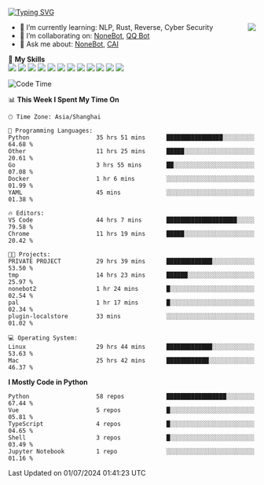 [![Typing SVG](https://readme-typing-svg.herokuapp.com?size=25&duration=2500&color=8C43EA&vCenter=true&width=200&height=40&lines=Hi+there+%F0%9F%91%8B%F0%9F%8F%BB;I'm+yanyongyu)](https://git.io/typing-svg)

<a href="#">
  <img align="right" src="https://github-readme-stats.vercel.app/api?username=yanyongyu&count_private=true&show_icons=true&bg_color=15,f2f7fd,E0EAFC" />
</a>

- 🌱 I’m currently learning: NLP, Rust, Reverse, Cyber Security
- 👯 I’m collaborating on: [NoneBot](https://github.com/nonebot), [QQ Bot](https://github.com/Mrs4s/go-cqhttp)
- 💬 Ask me about: [NoneBot](https://github.com/nonebot), [CAI](https://github.com/cscs181/CAI)

🌟 **My Skills**  
![](https://img.shields.io/badge/-Python-3e74a2?style=flat-square&logo=Python&logoColor=fff)
![](https://img.shields.io/badge/-TypeScript-3178C6?style=flat-square&logo=TypeScript&logoColor=fff)
![](https://img.shields.io/badge/-Vue-4fc08d?style=flat-square&logo=Vue.js&logoColor=fff)
![](https://img.shields.io/badge/-React-2d98ce?style=flat-square&logo=React&logoColor=fff)
![](https://img.shields.io/badge/-FastAPI-009688?style=flat-square&logo=FastAPI&logoColor=fff)
![](https://img.shields.io/badge/-Linux-000000?style=flat-square&logo=Linux&logoColor=fff)
![](https://img.shields.io/badge/-Docker-2496ED?style=flat-square&logo=Docker&logoColor=fff)
![](https://img.shields.io/badge/-Kubernetes-326CE5?style=flat-square&logo=Kubernetes&logoColor=fff)
![](https://img.shields.io/badge/-GitHub%20Actions-2088FF?style=flat-square&logo=GitHubActions&logoColor=fff)
![](https://img.shields.io/badge/-PostgreSQL-4169E1?style=flat-square&logo=PostgreSQL&logoColor=fff)
![](https://img.shields.io/badge/-Redis-DC382D?style=flat-square&logo=Redis&logoColor=fff)
![](https://img.shields.io/badge/-MongoDB-47A248?style=flat-square&logo=MongoDB&logoColor=fff)

<!--START_SECTION:waka-->
![Code Time](http://img.shields.io/badge/Code%20Time-6%2C291%20hrs%2048%20mins-blue)

📊 **This Week I Spent My Time On** 

```text
🕑︎ Time Zone: Asia/Shanghai

💬 Programming Languages: 
Python                   35 hrs 51 mins      ████████████████░░░░░░░░░   64.68 % 
Other                    11 hrs 25 mins      █████░░░░░░░░░░░░░░░░░░░░   20.61 % 
Go                       3 hrs 55 mins       ██░░░░░░░░░░░░░░░░░░░░░░░   07.08 % 
Docker                   1 hr 6 mins         ░░░░░░░░░░░░░░░░░░░░░░░░░   01.99 % 
YAML                     45 mins             ░░░░░░░░░░░░░░░░░░░░░░░░░   01.38 % 

🔥 Editors: 
VS Code                  44 hrs 7 mins       ████████████████████░░░░░   79.58 % 
Chrome                   11 hrs 19 mins      █████░░░░░░░░░░░░░░░░░░░░   20.42 % 

🐱‍💻 Projects: 
PRIVATE PROJECT          29 hrs 39 mins      █████████████░░░░░░░░░░░░   53.50 % 
tmp                      14 hrs 23 mins      ██████░░░░░░░░░░░░░░░░░░░   25.97 % 
nonebot2                 1 hr 24 mins        █░░░░░░░░░░░░░░░░░░░░░░░░   02.54 % 
pal                      1 hr 17 mins        █░░░░░░░░░░░░░░░░░░░░░░░░   02.34 % 
plugin-localstore        33 mins             ░░░░░░░░░░░░░░░░░░░░░░░░░   01.02 % 

💻 Operating System: 
Linux                    29 hrs 44 mins      █████████████░░░░░░░░░░░░   53.63 % 
Mac                      25 hrs 42 mins      ████████████░░░░░░░░░░░░░   46.37 % 
```

**I Mostly Code in Python** 

```text
Python                   58 repos            █████████████████░░░░░░░░   67.44 % 
Vue                      5 repos             █░░░░░░░░░░░░░░░░░░░░░░░░   05.81 % 
TypeScript               4 repos             █░░░░░░░░░░░░░░░░░░░░░░░░   04.65 % 
Shell                    3 repos             █░░░░░░░░░░░░░░░░░░░░░░░░   03.49 % 
Jupyter Notebook         1 repo              ░░░░░░░░░░░░░░░░░░░░░░░░░   01.16 % 
```




 Last Updated on 01/07/2024 01:41:23 UTC
<!--END_SECTION:waka-->
